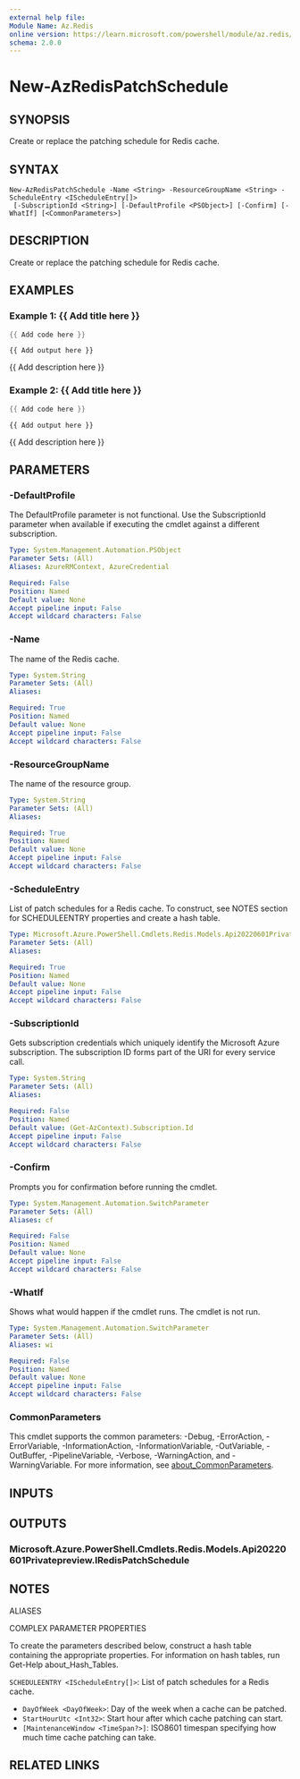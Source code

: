 ```yaml
---
external help file:
Module Name: Az.Redis
online version: https://learn.microsoft.com/powershell/module/az.redis/new-azredispatchschedule
schema: 2.0.0
---
```


# New-AzRedisPatchSchedule

## SYNOPSIS
Create or replace the patching schedule for Redis cache.

## SYNTAX

```
New-AzRedisPatchSchedule -Name <String> -ResourceGroupName <String> -ScheduleEntry <IScheduleEntry[]>
 [-SubscriptionId <String>] [-DefaultProfile <PSObject>] [-Confirm] [-WhatIf] [<CommonParameters>]
```

## DESCRIPTION
Create or replace the patching schedule for Redis cache.

## EXAMPLES

### Example 1: {{ Add title here }}
```powershell
{{ Add code here }}
```

```output
{{ Add output here }}
```

{{ Add description here }}

### Example 2: {{ Add title here }}
```powershell
{{ Add code here }}
```

```output
{{ Add output here }}
```

{{ Add description here }}

## PARAMETERS

### -DefaultProfile
The DefaultProfile parameter is not functional.
Use the SubscriptionId parameter when available if executing the cmdlet against a different subscription.

```yaml
Type: System.Management.Automation.PSObject
Parameter Sets: (All)
Aliases: AzureRMContext, AzureCredential

Required: False
Position: Named
Default value: None
Accept pipeline input: False
Accept wildcard characters: False
```

### -Name
The name of the Redis cache.

```yaml
Type: System.String
Parameter Sets: (All)
Aliases:

Required: True
Position: Named
Default value: None
Accept pipeline input: False
Accept wildcard characters: False
```

### -ResourceGroupName
The name of the resource group.

```yaml
Type: System.String
Parameter Sets: (All)
Aliases:

Required: True
Position: Named
Default value: None
Accept pipeline input: False
Accept wildcard characters: False
```

### -ScheduleEntry
List of patch schedules for a Redis cache.
To construct, see NOTES section for SCHEDULEENTRY properties and create a hash table.

```yaml
Type: Microsoft.Azure.PowerShell.Cmdlets.Redis.Models.Api20220601Privatepreview.IScheduleEntry[]
Parameter Sets: (All)
Aliases:

Required: True
Position: Named
Default value: None
Accept pipeline input: False
Accept wildcard characters: False
```

### -SubscriptionId
Gets subscription credentials which uniquely identify the Microsoft Azure subscription.
The subscription ID forms part of the URI for every service call.

```yaml
Type: System.String
Parameter Sets: (All)
Aliases:

Required: False
Position: Named
Default value: (Get-AzContext).Subscription.Id
Accept pipeline input: False
Accept wildcard characters: False
```

### -Confirm
Prompts you for confirmation before running the cmdlet.

```yaml
Type: System.Management.Automation.SwitchParameter
Parameter Sets: (All)
Aliases: cf

Required: False
Position: Named
Default value: None
Accept pipeline input: False
Accept wildcard characters: False
```

### -WhatIf
Shows what would happen if the cmdlet runs.
The cmdlet is not run.

```yaml
Type: System.Management.Automation.SwitchParameter
Parameter Sets: (All)
Aliases: wi

Required: False
Position: Named
Default value: None
Accept pipeline input: False
Accept wildcard characters: False
```

### CommonParameters
This cmdlet supports the common parameters: -Debug, -ErrorAction, -ErrorVariable, -InformationAction, -InformationVariable, -OutVariable, -OutBuffer, -PipelineVariable, -Verbose, -WarningAction, and -WarningVariable. For more information, see [about_CommonParameters](http://go.microsoft.com/fwlink/?LinkID=113216).

## INPUTS

## OUTPUTS

### Microsoft.Azure.PowerShell.Cmdlets.Redis.Models.Api20220601Privatepreview.IRedisPatchSchedule

## NOTES

ALIASES

COMPLEX PARAMETER PROPERTIES

To create the parameters described below, construct a hash table containing the appropriate properties. For information on hash tables, run Get-Help about_Hash_Tables.


`SCHEDULEENTRY <IScheduleEntry[]>`: List of patch schedules for a Redis cache.
  - `DayOfWeek <DayOfWeek>`: Day of the week when a cache can be patched.
  - `StartHourUtc <Int32>`: Start hour after which cache patching can start.
  - `[MaintenanceWindow <TimeSpan?>]`: ISO8601 timespan specifying how much time cache patching can take. 

## RELATED LINKS


